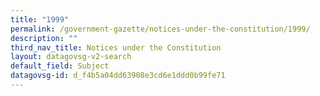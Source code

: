 ```yaml
---
title: "1999"
permalink: /government-gazette/notices-under-the-constitution/1999/
description: ""
third_nav_title: Notices under the Constitution
layout: datagovsg-v2-search
default_field: Subject
datagovsg-id: d_f4b5a04dd63908e3cd6e1ddd0b99fe71
---
```

